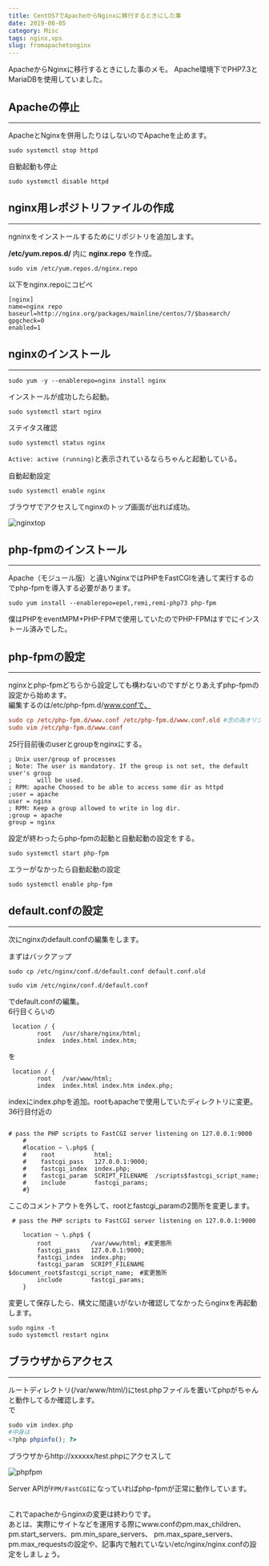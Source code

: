 ```yaml
---
title: CentOS7でApacheからNginxに移行するときにした事
date: 2019-08-05
category: Misc
tags: nginx,vps
slug: fromapachetonginx
---
```


ApacheからNginxに移行するときにした事のメモ。
Apache環境下でPHP7.3とMariaDBを使用していました。

## Apacheの停止
---

ApacheとNginxを併用したりはしないのでApacheを止めます。

```
sudo systemctl stop httpd
```

自動起動も停止

```
sudo systemctl disable httpd
```

## nginx用レポジトリファイルの作成
---

ngninxをインストールするためにリポジトリを追加します。

**/etc/yum.repos.d/** 内に **nginx.repo** を作成。

```
sudo vim /etc/yum.repos.d/nginx.repo
```

以下をnginx.repoにコピペ
```
[nginx]
name=nginx repo
baseurl=http://nginx.org/packages/mainline/centos/7/$basearch/
gpgcheck=0
enabled=1
```

## nginxのインストール
---

```
sudo yum -y --enablerepo=nginx install nginx
```

インストールが成功したら起動。

```
sudo systemctl start nginx
```

ステイタス確認

```
sudo systemctl status nginx
```

`Active: active (running)`と表示されているならちゃんと起動している。

自動起動設定

```
sudo systemctl enable nginx
```

ブラウザでアクセスしてnginxのトップ画面が出れば成功。

![nginxtop](../../../images/nginxtop.jpg)

## php-fpmのインストール
---

Apache（モジュール版）と違いNginxではPHPをFastCGIを通して実行するのでphp-fpmを導入する必要があります。  

```
sudo yum install --enablerepo=epel,remi,remi-php73 php-fpm
```

僕はPHPをeventMPM+PHP-FPMで使用していたのでPHP-FPMはすでにインストール済みでした。


## php-fpmの設定
---

nginxとphp-fpmどちらから設定しても構わないのですがとりあえずphp-fpmの設定から始めます。  
編集するのは/etc/php-fpm.d/www.confで、

```conf
sudo cp /etc/php-fpm.d/www.conf /etc/php-fpm.d/www.conf.old #念の為オリジナルをバックアップ
sudo vim /etc/php-fpm.d/www.conf
```

25行目前後のuserとgroupをnginxにする。

```
; Unix user/group of processes
; Note: The user is mandatory. If the group is not set, the default user's group
;       will be used.
; RPM: apache Choosed to be able to access some dir as httpd
;user = apache
user = nginx
; RPM: Keep a group allowed to write in log dir.
;group = apache
group = nginx

```

設定が終わったらphp-fpmの起動と自動起動の設定をする。

```
sudo systemctl start php-fpm
```

エラーがなかったら自動起動の設定

```
sudo systemctl enable php-fpm
```


## default.confの設定
---

次にnginxのdefault.confの編集をします。

まずはバックアップ
```
sudo cp /etc/nginx/conf.d/default.conf default.conf.old
```
```
sudo vim /etc/nginx/conf.d/default.conf
```

でdefault.confの編集。  
6行目くらいの

```
 location / {
        root   /usr/share/nginx/html;
        index  index.html index.htm;
```

を

```
 location / {
        root   /var/www/html;
        index  index.html index.htm index.php;
```

indexにindex.phpを追加。rootもapacheで使用していたディレクトリに変更。  
36行目付近の

```text

# pass the PHP scripts to FastCGI server listening on 127.0.0.1:9000
    # 
    #location ~ \.php$ {
    #    root           html;
    #    fastcgi_pass   127.0.0.1:9000;
    #    fastcgi_index  index.php;
    #    fastcgi_param  SCRIPT_FILENAME  /scripts$fastcgi_script_name;
    #    include        fastcgi_params;
    #}
```

ここのコメントアウトを外して、rootとfastcgi_paramの2箇所を変更します。

```text
 # pass the PHP scripts to FastCGI server listening on 127.0.0.1:9000

    location ~ \.php$ {
        root           /var/www/html; #変更箇所
        fastcgi_pass   127.0.0.1:9000;
        fastcgi_index  index.php;
        fastcgi_param  SCRIPT_FILENAME  $document_root$fastcgi_script_name;　#変更箇所
        include        fastcgi_params;
    }
```

変更して保存したら、構文に間違いがないか確認してなかったらnginxを再起動します。

```
sudo nginx -t
sudo systemctl restart nginx
```

## ブラウザからアクセス
---

ルートディレクトリ(/var/www/html/)にtest.phpファイルを置いてphpがちゃんと動作してるか確認します。  
で

```php
sudo vim index.php
#中身は
<?php phpinfo(); ?>
```

ブラウザからhttp://xxxxxx/test.phpにアクセスして

![phpfpm](../../../images/php-fpm.jpg)

Server APIが`FPM/FastCGI`になっていればphp-fpmが正常に動作しています。<br><br>

これでapacheからnginxの変更は終わりです。  
あとは、実際にサイトなどを運用する際にwww.confのpm.max_children、pm.start_servers、pm.min_spare_servers、
pm.max_spare_servers、pm.max_requestsの設定や、記事内で触れていない/etc/nginx/nginx.confの設定をしましょう。
